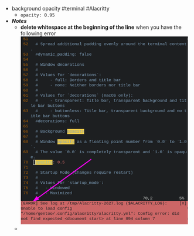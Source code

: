 - background opacity #terminal #Alacritty
	- `opacity: 0.95`
- ***Notes***
	- **delete whitespace at the beginning of the line** when you have the following error
	  ![image.png](../assets/image_1668563159415_0.png)
	-